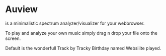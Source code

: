 # Auview
is a minimalistic spectrum analyzer/visualizer for your webbrowser.

To play and analyze your own music simply drag n drop your file onto the screen.

Default is the wonderfull Track by Tracky Birthday named Websiiite played.
